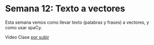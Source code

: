 # Semana 12: Texto a vectores  

Esta semana vemos como llevar texto (palabras y frases) a vectores, y como usar spaCy. 

Video Clase [por subir]()
